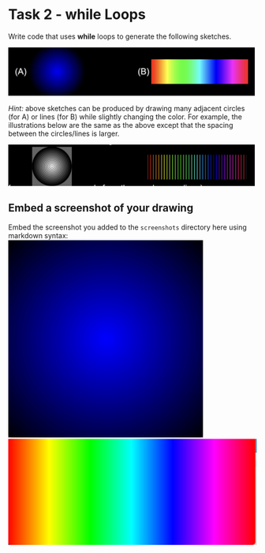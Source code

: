 # Task 2 - while Loops

Write code that uses **while** loops to generate the following sketches.

<img src="../images/img1.png" width="500px">

*Hint:* above sketches can be produced by drawing many adjacent circles (for A) or lines (for B) while slightly changing the color. For example, the illustrations below are the same as the above except that the spacing between the circles/lines is larger.

<img src="../images/img2.png" width="500px">

## Embed a screenshot of your drawing

Embed the screenshot you added to the `screenshots` directory here using markdown syntax:
![task2A](task2A.png)
![task2B](task2B.png)